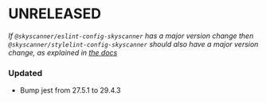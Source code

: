 # UNRELEASED

_If `@skyscanner/eslint-config-skyscanner` has a major version change then `@skyscanner/stylelint-config-skyscanner` should also have a major version change, as explained in [the docs](./docs/eslint-as-dependency.md)_

### Updated

- Bump jest from 27.5.1 to 29.4.3

